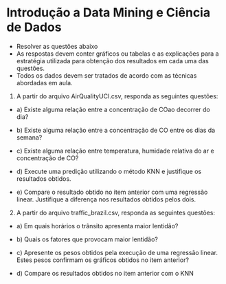 # Introdução a Data Mining e Ciência de Dados
- Resolver as questões abaixo
- As respostas devem conter gráficos ou tabelas e as explicações para a estratégia
utilizada para obtenção dos resultados em cada uma das questões.
- Todos os dados devem ser tratados de acordo com as técnicas abordadas em aula.
1. A partir do arquivo AirQualityUCI.csv, responda as seguintes questões:

 - a) Existe alguma relação entre a concentração de COao decorrer do dia?

 - b) Existe alguma relação entre a concentração de CO entre os dias da semana?

 - c) Existe alguma relação entre temperatura, humidade relativa do ar e
concentração de CO?

 - d) Execute uma predição utilizando o método KNN e justifique os resultados
obtidos.

 - e) Compare o resultado obtido no item anterior com uma regressão linear.
Justifique a diferença nos resultados obtidos pelos dois.

2. A partir do arquivo traffic_brazil.csv, responda as seguintes questões:
 - a) Em quais horários o trânsito apresenta maior lentidão?

 - b) Quais os fatores que provocam maior lentidão?

 - c) Apresente os pesos obtidos pela execução de uma regressão linear. Estes
pesos confirmam os gráficos obtidos no item anterior?

 - d) Compare os resultados obtidos no item anterior com o KNN


